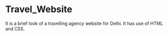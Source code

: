 # Travel_Website
It is a brief look of a travelling agency website for Delhi. It has use of HTML and CSS.
